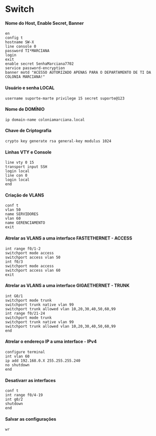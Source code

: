 # Switch 

#### Nome do Host, Enable Secret, Banner
 ```
en
config t
hostname SW-X
line console 0
password TI*MARCIANA
login
exit
enable secret SenhaMarciana7702
service password-encryption
banner motd "ACESSO AUTORIZADO APENAS PARA O DEPARTAMENTO DE TI DA COLONIA MARCIANA!"
```

#### Usuário e senha LOCAL
```
username suporte-marte privilege 15 secret suporte@123
```

#### Nome de DOMÍNIO
```
ip domain-name coloniamarciana.local
```

#### Chave de Criptografia
```
crypto key generate rsa general-key modulus 1024
```
#### Linhas  VTY e Console 
```
line vty 0 15
transport input SSH
login local
line con 0
login local
end
```

#### Criação de VLANS
```
conf t
vlan 50
name SERVIDORES
vlan 60
name GERENCIAMENTO
exit
```

#### Atrelar as VLANS a uma interface FASTETHERNET - ACCESS
```
int range f0/1-2
switchport mode access
switchport access vlan 50
int f0/3
switchport mode access
switchport access vlan 60
exit
```

#### Atrelar as VLANS a uma interface GIGAETHERNET -  TRUNK
```
int G0/1
switchport mode trunk
switchport trunk native vlan 99
switchport trunk allowed vlan 10,20,30,40,50,60,99
int range f0/21-24
switchport mode trunk
switchport trunk native vlan 99
switchport trunk allowed vlan 10,20,30,40,50,60,99
end
```

#### Atrelar o endereço  IP a uma interface - IPv4
```
configure terminal
int vlan 60
ip add 192.168.0.X 255.255.255.240
no shutdown
end
```
#### Desativarr as interfaces
```
conf t
int range f0/4-19
int g0/2
shutdown
end
```
#### Salvar as configurações
```
wr
```





